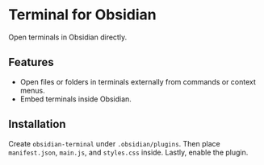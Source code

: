 # Terminal for Obsidian

Open terminals in Obsidian directly.

## Features

- Open files or folders in terminals externally from commands or context menus.
- Embed terminals inside Obsidian.

## Installation

Create `obsidian-terminal` under `.obsidian/plugins`. Then place `manifest.json`, `main.js`, and `styles.css` inside. Lastly, enable the plugin.
